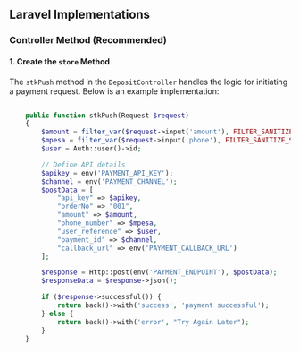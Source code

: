 ## Laravel Implementations

### Controller Method (Recommended)

#### 1. Create the `store` Method

The `stkPush` method in the `DepositController` handles the logic for initiating a payment request. Below is an example implementation:

```php

    public function stkPush(Request $request)
    {
        $amount = filter_var($request->input('amount'), FILTER_SANITIZE_NUMBER_FLOAT, FILTER_FLAG_ALLOW_FRACTION);
        $mpesa = filter_var($request->input('phone'), FILTER_SANITIZE_STRING);
        $user = Auth::user()->id;

        // Define API details
        $apikey = env('PAYMENT_API_KEY');
        $channel = env('PAYMENT_CHANNEL');
        $postData = [
            "api_key" => $apikey,
            "orderNo" => "001",
            "amount" => $amount,
            "phone_number" => $mpesa,
            "user_reference" => $user,
            "payment_id" => $channel,
            "callback_url" => env('PAYMENT_CALLBACK_URL')
        ];

        $response = Http::post(env('PAYMENT_ENDPOINT'), $postData);
        $responseData = $response->json();

        if ($response->successful()) {
            return back()->with('success', 'payment successful');
        } else {
            return back()->with('error', "Try Again Later");
        }
    }

